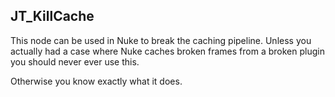 ## JT_KillCache

This node can be used in Nuke to break the caching pipeline. Unless you actually had a case
where Nuke caches broken frames from a broken plugin you should never ever use this.

Otherwise you know exactly what it does.